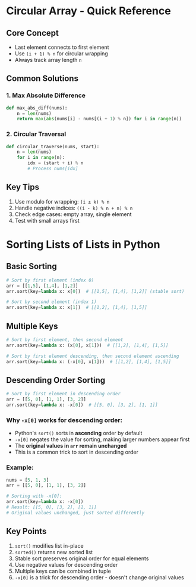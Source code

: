 # Circular Array - Quick Reference

## Core Concept
- Last element connects to first element
- Use `(i + 1) % n` for circular wrapping
- Always track array length `n`

## Common Solutions

### 1. Max Absolute Difference
```python
def max_abs_diff(nums):
    n = len(nums)
    return max(abs(nums[i] - nums[(i + 1) % n]) for i in range(n))
```

### 2. Circular Traversal
```python
def circular_traverse(nums, start):
    n = len(nums)
    for i in range(n):
        idx = (start + i) % n
        # Process nums[idx]
```

## Key Tips
1. Use modulo for wrapping: `(i ± k) % n`
2. Handle negative indices: `((i - k) % n + n) % n`
3. Check edge cases: empty array, single element
4. Test with small arrays first

# Sorting Lists of Lists in Python

## Basic Sorting
```python
# Sort by first element (index 0)
arr = [[1,5], [1,4], [1,2]]
arr.sort(key=lambda x: x[0])  # [[1,5], [1,4], [1,2]] (stable sort)

# Sort by second element (index 1)
arr.sort(key=lambda x: x[1])  # [[1,2], [1,4], [1,5]]
```

## Multiple Keys
```python
# Sort by first element, then second element
arr.sort(key=lambda x: (x[0], x[1]))  # [[1,2], [1,4], [1,5]]

# Sort by first element descending, then second element ascending
arr.sort(key=lambda x: (-x[0], x[1]))  # [[1,2], [1,4], [1,5]]
```

## Descending Order Sorting
```python
# Sort by first element in descending order
arr = [[5, 0], [1, 1], [3, 2]]
arr.sort(key=lambda x: -x[0])  # [[5, 0], [3, 2], [1, 1]]
```

### Why `-x[0]` works for descending order:
- Python's `sort()` sorts in **ascending** order by default
- `-x[0]` negates the value for sorting, making larger numbers appear first
- The **original values in `arr` remain unchanged**
- This is a common trick to sort in descending order

### Example:
```python
nums = [5, 1, 3]
arr = [[5, 0], [1, 1], [3, 2]]

# Sorting with -x[0]:
arr.sort(key=lambda x: -x[0])
# Result: [[5, 0], [3, 2], [1, 1]]
# Original values unchanged, just sorted differently
```

## Key Points
1. `sort()` modifies list in-place
2. `sorted()` returns new sorted list
3. Stable sort preserves original order for equal elements
4. Use negative values for descending order
5. Multiple keys can be combined in tuple
6. `-x[0]` is a trick for descending order - doesn't change original values
